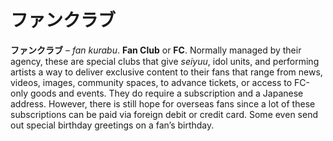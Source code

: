 # ファンクラブ

**ファンクラブ** – _fan kurabu_. **Fan Club** or **FC**. Normally managed by their agency, these are special clubs that give *seiyuu*, idol units, and performing artists a way to deliver exclusive content to their fans that range from news, videos, images, community spaces, to advance tickets, or access to FC-only goods and events. They do require a subscription and a Japanese address. However, there is still hope for overseas fans since a lot of these subscriptions can be paid via foreign debit or credit card. Some even send out special birthday greetings on a fan’s birthday.
